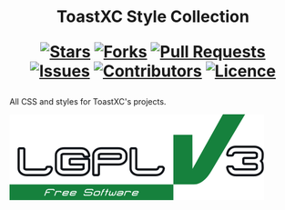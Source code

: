 <h1 align="center">
  ToastXC Style Collection
  
  [![Stars](https://img.shields.io/github/stars/toastxc/TXC-Style-Collection?style=flat-square&logoColor=white)](https://github.com/toastxc/TXC-Style-Collection/stargazers)
  [![Forks](https://img.shields.io/github/forks/toastxc/TXC-Style-Collection?style=flat-square&logoColor=white)](https://github.com/toastxc/TXC-Style-Collection/network/members)
  [![Pull Requests](https://img.shields.io/github/issues-pr/toastxc/TXC-Style-Collection?style=flat-square&logoColor=white)](https://github.com/toastxc/TXC-Style-Collection/pulls)
  [![Issues](https://img.shields.io/github/issues/toastxc/TXC-Style-Collection?style=flat-square&logoColor=white)](https://github.com/toastxc/TXC-Style-Collection/issues)
  [![Contributors](https://img.shields.io/github/contributors/toastxc/TXC-Style-Collection?style=flat-square&logoColor=white)](https://github.com/toastxc/TXC-Style-Collection/graphs/contributors)
  [![Licence](https://img.shields.io/github/license/toastxc/TXC-Style-Collection?style=flat-square&logoColor=white)](https://github.com/toastxc/TXC-Style-Collection/blob/main/LICENCE)
</h1>

All CSS and styles for ToastXC's projects.

![LGPLv3 Badge](/README_RESOURCES/LGPLv3%20Logo.svg)
